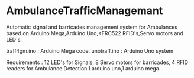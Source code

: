 # AmbulanceTrafficManagemant
Automatic signal and barricades management system for Ambulances based on Arduino Mega,Arduino Uno,&lt;FRC522 RFID's,Servo motors and LED's.

traff4gm.ino : Arduino Mega code.
unotraff.ino : Arduino Uno system.

Requirements : 12 LED's for Signals, 8 Servo motors for barricades, 4 RFID readers for Ambulance Detection.1 arduino uno,1 arduino mega.
